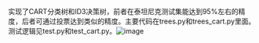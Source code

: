 实现了CART分类树和ID3决策树，前者在泰坦尼克测试集能达到95%左右的精度，后者可通过投票达到类似的精度。主要代码在trees.py和trees_cart.py里面。测试逻辑见test.py和test_cart.py。![image](https://github.com/Erutaner/ID3_CART/assets/97866124/2086e948-df87-4304-b843-cf7e1c47de5d)
